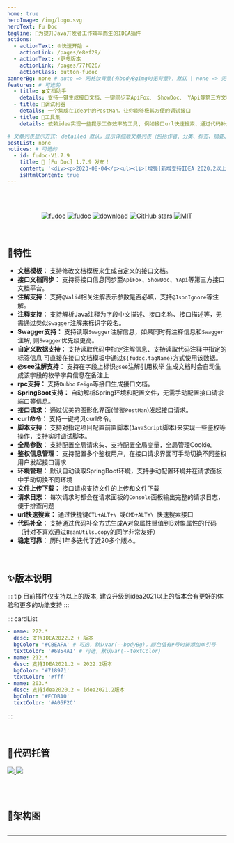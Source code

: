```yaml
---
home: true
heroImage: /img/logo.svg
heroText: Fu Doc
tagline: 🚀为提升Java开发者工作效率而生的IDEA插件
actions:
  - actionText: ⛵️快速开始 →
    actionLink: /pages/e8ef29/
  - actionText: ⚡️更多版本  
    actionLink: /pages/77f026/
    actionClass: button-fudoc
bannerBg: none # auto => 网格纹背景(有bodyBgImg时无背景)，默认 | none => 无 | '大图地址' | background: 自定义背景样式       提示：如发现文本颜色不适应你的背景时可以到palette.styl修改$bannerTextColor变量
features: # 可选的
  - title: 🍀文档助手
    details: 支持一键生成接口文档、一键同步至ApiFox、 ShowDoc、 YApi等第三方文档系统
  - title: 🌸调试利器
    details: 一个集成在Idea中的PostMan。让你能够极其方便的调试接口
  - title: 🌼工具集
    details: 依赖idea实现一些提示工作效率的工具, 例如接口url快速搜索、通过代码补全方式完成对象拷贝

# 文章列表显示方式: detailed 默认，显示详细版文章列表（包括作者、分类、标签、摘要、分页等）| simple => 显示简约版文章列表（仅标题和日期）| none 不显示文章列表
postList: none
notices: # 可选的
  - id: fudoc-V1.7.9
    title: 🚀 [Fu Doc] 1.7.9 发布！
    content: '<div><p>2023-08-04</p><ul><li>[增强]新增支持IDEA 2020.2以上的版本</li><li>[增强]支持代码补全beanCopy</li><li>前置脚本支持日志输出</li></ul></div><p style="text-align: right;"><a href="/pages/2e9223/">查看详情</a></p>'
    isHtmlContent: true
---
```

<Notice :data="$frontmatter.notices"/>



<style>
.become-sponsor{
  padding: 8px 20px;
  display: inline-block;
  color: #4a8a5a;
  border-radius: 30px;
  box-sizing: border-box;
  border: 2px solid #4a8a5a;
}
</style>

<br/>

<br/>
<p align="center">
  <a href="https://plugins.jetbrains.com/plugin/19269-fu-doc" target="_blank"><img src="https://img.shields.io/jetbrains/plugin/v/19269-fu-doc.svg" alt="fudoc" class="no-zoom"></a>
  <a href="https://plugins.jetbrains.com/plugin/19269-fu-doc/versions" target="_blank"><img src="http://phpstorm.espend.de/badge/19269/version" alt="fudoc" class="no-zoom"></a>
  <a href="https://plugins.jetbrains.com/plugin/19269-fu-doc" target="_blank"><img src='https://img.shields.io/jetbrains/plugin/d/19269-fu-doc.svg' alt='download' class="no-zoom"></a>
  <a href="https://github.com/wangdingfu/fu-api-doc-plugin" target="_blank"><img src='https://img.shields.io/github/stars/wangdingfu/fu-api-doc-plugin' alt='GitHub stars' class="no-zoom"></a>
  <a href="https://plugins.jetbrains.com/plugin/19269-fu-doc" target="_blank"><img src='https://img.shields.io/badge/license-MIT-red.svg' alt='MIT' class="no-zoom"></a>
</p>

<br/>

## 🎨特性

* **文档模板：** 支持修改文档模板来生成自定义的接口文档。
* **接口文档同步：** 支持将接口信息同步至`ApiFox`、`ShowDoc`、`YApi`等第三方接口文档平台。
* **注解支持：** 支持`@Valid`相关注解表示参数是否必填，支持`@JsonIgnore`等注解。
* **注释支持：** 支持解析Java注释为字段中文描述、接口名称、接口描述等，无需通过类似`Swagger`注解来标识字段名。
* **Swagger支持：** 支持读取`Swagger`注解信息，如果同时有注释信息和`Swagger`注解, 则`Swagger`优先级更高。
* **自定义数据支持：** 支持读取代码中指定注解信息、支持读取代码注释中指定的标签信息 可直接在接口文档模板中通过`${fudoc.tagName}`方式使用该数据。
* **@see注解支持：** 支持在字段上标识`@see`注解引用枚举 生成文档时会自动生成该字段的枚举字典信息在备注上
* **rpc支持：** 支持`Dubbo` `Feign`等接口生成接口文档。
* **SpringBoot支持：** 自动解析Spring环境和配置文件，无需手动配置接口请求端口等信息。
* **接口请求：** 通过优美的图形化界面(借鉴`PostMan`)发起接口请求。
* **curl命令：** 支持一键拷贝curl命令。
* **脚本支持：** 支持对指定项目配置前置脚本(`JavaScript`脚本)来实现一些鉴权等操作，支持实时调试脚本。
* **全局参数：** 支持配置全局请求头、支持配置全局变量，全局管理Cookie。
* **鉴权信息管理：** 支持配置多个鉴权用户，在接口请求界面可手动切换不同鉴权用户发起接口请求
* **环境管理：** 默认自动读取SpringBoot环境，支持手动配置环境并在请求面板中手动切换不同环境
* **文件上传下载：** 接口请求支持文件的上传和文件下载
* **请求日志：** 每次请求时都会在请求面板的`Console`面板输出完整的请求日志，便于排查问题
* **url快速搜索：** 通过快捷键`CTL+ALT+\ `或`CMD+ALT+\ `快速搜索接口
* **代码补全：** 支持通过代码补全方式生成A对象属性赋值到B对象属性的代码（针对不喜欢通过`BeanUtils.copy`的同学非常友好）
* **稳定可靠：** 历时1年多迭代了近20多个版本。


<br/>

## ✨版本说明

::: tip
目前插件仅支持<Badge text="IDEA2020.2 +" />以上的版本, 建议升级到idea2021以上的版本会有更好的体验和更多的功能支持
::: 

::: cardList
```yaml
- name: 222.*
  desc: 支持IDEA2022.2 + 版本
  bgColor: '#CBEAFA' # 可选，默认var(--bodyBg)。颜色值有#号时请添加单引号
  textColor: '#6854A1' # 可选，默认var(--textColor)
- name: 212.*
  desc: 支持IDEA2021.2 ~ 2022.2版本
  bgColor: '#718971'
  textColor: '#fff'
- name: 203.*
  desc: 支持idea2020.2 ~ idea2021.2版本
  bgColor: '#FCDBA0'
  textColor: '#A05F2C'
```
:::



<br/>



## 🏡代码托管


<a href='https://gitee.com/wdfu/fudoc' target="_blank">
    <img class="no-zoom" src="https://img.shields.io/badge/Gitee-red?logo=gitee&logoColor=white&style=for-the-badge"/>
</a>

<a href="https://github.com/wangdingfu/fu-api-doc-plugin" target="_blank">
    <img class="no-zoom" src="https://img.shields.io/badge/Github-blue?logo=github&logoColor=white&style=for-the-badge"/>
</a>

<br/><br/>



## 🍭架构图

<img :src="$withBase('/img/guide/guide.png')" style="zoom: 100%;" class="no-zoom">

<br/>

---

<style>
  .button-fudoc{
    margin-left: 0.5rem;
    margin-top: 0.5rem;
    display: inline-block;
    font-size: 1.2rem;
    background-color: #e01e5a;
    padding: 0.8rem 1.6rem;
    border-radius: 4px;
    transition: background-color 0.1s ease;
    box-sizing: border-box;
    color: #E3E394;
  }

.button-fudoc:hover {
    background-color: #e4346a
}
</style>
